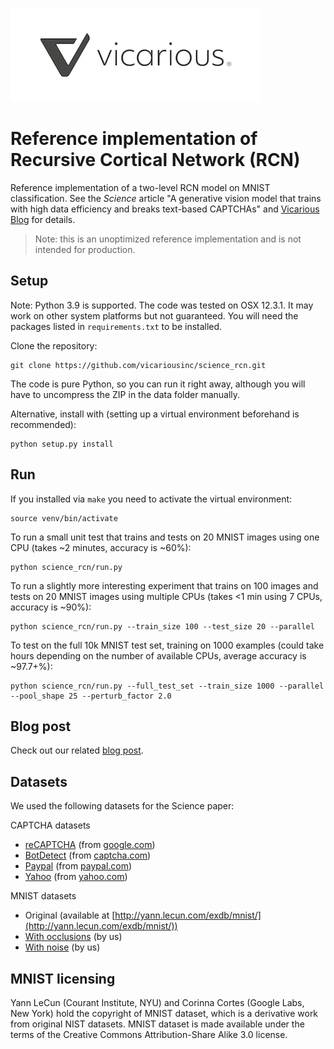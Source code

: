 [![](data/vicarious_logo.png)](https://www.vicarious.com)

# Reference implementation of Recursive Cortical Network (RCN)

Reference implementation of a two-level RCN model on MNIST classification. See the *Science* article "A generative vision model that trains with high data efficiency and breaks text-based CAPTCHAs" and [Vicarious Blog](https://www.vicarious.com/posts/common-sense-cortex-and-captcha) for details.

> Note: this is an unoptimized reference implementation and is not intended for production.

## Setup

Note: Python 3.9 is supported. The code was tested on OSX 12.3.1. It may work on other system platforms but not guaranteed. You will need the packages listed in `requirements.txt` to be installed.

Clone the repository:

```
git clone https://github.com/vicariousinc/science_rcn.git
```

The code is pure Python, so you can run it right away, although you will have to uncompress the ZIP in the data folder manually. 

Alternative, install with (setting up a virtual environment beforehand is recommended):

```
python setup.py install
```

## Run

If you installed via `make` you need to activate the virtual environment:
```
source venv/bin/activate
```

To run a small unit test that trains and tests on 20 MNIST images using one CPU (takes ~2 minutes, accuracy is ~60%):
```
python science_rcn/run.py
```

To run a slightly more interesting experiment that trains on 100 images and tests on 20 MNIST images using multiple CPUs (takes <1 min using 7 CPUs, accuracy is ~90%):
```
python science_rcn/run.py --train_size 100 --test_size 20 --parallel
```

To test on the full 10k MNIST test set, training on 1000 examples (could take hours depending on the number of available CPUs, average accuracy is ~97.7+%):
```
python science_rcn/run.py --full_test_set --train_size 1000 --parallel --pool_shape 25 --perturb_factor 2.0
```

## Blog post

Check out our related [blog post](https://www.vicarious.com/Common_Sense_Cortex_and_CAPTCHA.html).

## Datasets

We used the following datasets for the Science paper:

CAPTCHA datasets

- [reCAPTCHA](http://datasets.vicarious.com/recaptcha.zip) (from [google.com](http://google.com))
- [BotDetect](http://datasets.vicarious.com/botdetect.zip) (from [captcha.com](http://captcha.com))
- [Paypal](http://datasets.vicarious.com/paypal.zip) (from [paypal.com](http://paypal.com))
- [Yahoo](http://datasets.vicarious.com/yahoo.zip) (from [yahoo.com](http://yahoo.com))

MNIST datasets

- Original (available at [http://yann.lecun.com/exdb/mnist/](http://yann.lecun.com/exdb/mnist/))
- [With occlusions](http://datasets.vicarious.com/mnist-multioccluded.zip) (by us)
- [With noise](http://datasets.vicarious.com/noisyMNIST_tests.zip) (by us)


## MNIST licensing

Yann LeCun (Courant Institute, NYU) and Corinna Cortes (Google Labs, New York) hold the copyright of MNIST dataset, which is a derivative work from original NIST datasets. MNIST dataset is made available under the terms of the Creative Commons Attribution-Share Alike 3.0 license.
